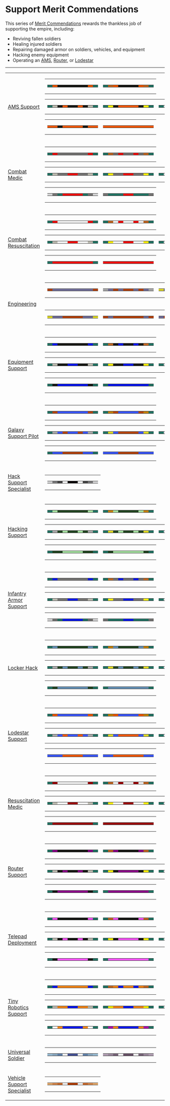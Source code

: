 # Support Merit Commendations

This series of [Merit Commendations](index.md) rewards the
thankless job of supporting the empire, including:

- Reviving fallen soldiers
- Healing injured soldiers
- Repairing damaged armor on soldiers, vehicles, and equipment
- Hacking enemy equipment
- Operating an [AMS](../vehicles/Advanced_Mobile_Station.md),
  [Router](../vehicles/Router.md), or [Lodestar](../vehicles/Lodestar.md)

<hr>
<table class="gc">
<tr>
<td>

[AMS Support](AMS_Support.md)

</td>
<td class="mitd">
<table class="qfive">
<tr>
<td>
<table class="mir">
<tr>
<td bgcolor="#217464">
</td>
<td bgcolor="#F15800">
</td>
<td bgcolor="#171814">
</td>
<td bgcolor="#171814">
</td>
<td bgcolor="#171814">
</td>
<td bgcolor="#171814">
</td>
<td bgcolor="#171814">
</td>
<td bgcolor="#171814">
</td>
<td bgcolor="#F15800">
</td>
<td bgcolor="#217464">
</td>
</tr>
</table>
</td>
<td>
<table class="mir">
<tr>
<td bgcolor="#217464">
</td>
<td bgcolor="#C26824">
</td>
<td bgcolor="#F15800">
</td>
<td bgcolor="#171814">
</td>
<td bgcolor="#171814">
</td>
<td bgcolor="#171814">
</td>
<td bgcolor="#171814">
</td>
<td bgcolor="#F15800">
</td>
<td bgcolor="#C26824">
</td>
<td bgcolor="#217464">
</td>
</tr>
</table>
</td>
</tr>
</table>
<table class="gc">
<tr>
<td>
<table class="mir">
<tr>
<td bgcolor="#217464">
</td>
<td bgcolor="#BEBCB1">
</td>
<td bgcolor="#171814">
</td>
<td bgcolor="#F15800">
</td>
<td bgcolor="#171814">
</td>
<td bgcolor="#171814">
</td>
<td bgcolor="#F15800">
</td>
<td bgcolor="#171814">
</td>
<td bgcolor="#BEBCB1">
</td>
<td bgcolor="#217464">
</td>
</tr>
</table>
</td>
<td>
<table class="mir">
<tr>
<td bgcolor="#217464">
</td>
<td bgcolor="#FEEF04">
</td>
<td bgcolor="#171814">
</td>
<td bgcolor="#F15800">
</td>
<td bgcolor="#F15800">
</td>
<td bgcolor="#F15800">
</td>
<td bgcolor="#F15800">
</td>
<td bgcolor="#171814">
</td>
<td bgcolor="#FEEF04">
</td>
<td bgcolor="#217464">
</td>
</tr>
</table>
</td>
<td>
<table class="mir">
<tr>
<td bgcolor="#217464">
</td>
<td bgcolor="#D7D7D8">
</td>
<td bgcolor="#171814">
</td>
<td bgcolor="#F15800">
</td>
<td bgcolor="#F15800">
</td>
<td bgcolor="#F15800">
</td>
<td bgcolor="#F15800">
</td>
<td bgcolor="#171814">
</td>
<td bgcolor="#D7D7D8">
</td>
<td bgcolor="#217464">
</td>
</tr>
</table>
</td>
</tr>
</table>
<table class="qfive">
<tr>
<td>
<table class="mir">
<tr>
<td bgcolor="#F15800">
</td>
<td bgcolor="#F15800">
</td>
<td bgcolor="#171814">
</td>
<td bgcolor="#F15800">
</td>
<td bgcolor="#F15800">
</td>
<td bgcolor="#F15800">
</td>
<td bgcolor="#F15800">
</td>
<td bgcolor="#171814">
</td>
<td bgcolor="#F15800">
</td>
<td bgcolor="#F15800">
</td>
</tr>
</table>
</td>
<td>
<table class="mir">
<tr>
<td bgcolor="#F15800">
</td>
<td bgcolor="#F15800">
</td>
<td bgcolor="#F15800">
</td>
<td bgcolor="#F15800">
</td>
<td bgcolor="#F15800">
</td>
<td bgcolor="#F15800">
</td>
<td bgcolor="#F15800">
</td>
<td bgcolor="#F15800">
</td>
<td bgcolor="#F15800">
</td>
<td bgcolor="#F15800">
</tr>
</table>
</td>
</tr>
</table>
</td>
</tr>
<tr>
<td>

[Combat Medic](Combat_Medic.md)

</td>
<td class="mitd">
<table class="qfive">
<tr>
<td>
<table class="mir">
<tr>
<td bgcolor="#217464">
</td>
<td bgcolor="#F2100F">
</td>
<td bgcolor="#757473">
</td>
<td bgcolor="#757473">
</td>
<td bgcolor="#757473">
</td>
<td bgcolor="#757473">
</td>
<td bgcolor="#757473">
</td>
<td bgcolor="#757473">
</td>
<td bgcolor="#F2100F">
</td>
<td bgcolor="#217464">
</td>
</tr>
</table>
</td>
<td>
<table class="mir">
<tr>
<td bgcolor="#217464">
</td>
<td bgcolor="#C26824">
</td>
<td bgcolor="#757473">
</td>
<td bgcolor="#F2100F">
</td>
<td bgcolor="#757473">
</td>
<td bgcolor="#757473">
</td>
<td bgcolor="#F2100F">
</td>
<td bgcolor="#757473">
</td>
<td bgcolor="#C26824">
</td>
<td bgcolor="#217464">
</td>
</tr>
</table>
</td>
</tr>
</table>
<table class="gc">
<tr>
<td>
<table class="mir">
<tr>
<td bgcolor="#217464">
</td>
<td bgcolor="#BEBCB1">
</td>
<td bgcolor="#757473">
</td>
<td bgcolor="#757473">
</td>
<td bgcolor="#F2100F">
</td>
<td bgcolor="#F2100F">
</td>
<td bgcolor="#757473">
</td>
<td bgcolor="#757473">
</td>
<td bgcolor="#BEBCB1">
</td>
<td bgcolor="#217464">
</td>
</tr>
</table>
</td>
<td>
<table  class="mir">
<tr>
<td bgcolor="#217464">
</td>
<td bgcolor="#FEEF04">
</td>
<td bgcolor="#757473">
</td>
<td bgcolor="#757473">
</td>
<td bgcolor="#F2100F">
</td>
<td bgcolor="#F2100F">
</td>
<td bgcolor="#757473">
</td>
<td bgcolor="#757473">
</td>
<td bgcolor="#FEEF04">
</td>
<td bgcolor="#217464">
</td>
</tr>
</table>
</td>
<td>
<table  class="mir">
<tr>
<td bgcolor="#217464">
</td>
<td bgcolor="#D7D7D8">
</td>
<td bgcolor="#757473">
</td>
<td bgcolor="#F2100F">
</td>
<td bgcolor="#F2100F">
</td>
<td bgcolor="#F2100F">
</td>
<td bgcolor="#F2100F">
</td>
<td bgcolor="#757473">
</td>
<td bgcolor="#D7D7D8">
</td>
<td bgcolor="#217464">
</td>
</tr>
</table>
</td>
</tr>
</table>
<table class="qfive">
<tr>
<td>
<table class="mir">
<tr>
<td bgcolor="#D7D7D8">
</td>
<td bgcolor="#757473">
</td>
<td bgcolor="#217464">
</td>
<td bgcolor="#F2100F">
</td>
<td bgcolor="#F2100F">
</td>
<td bgcolor="#F2100F">
</td>
<td bgcolor="#F2100F">
</td>
<td bgcolor="#217464">
</td>
<td bgcolor="#757473">
</td>
<td bgcolor="#D7D7D8">
</td>
</tr>
</table>
</td>
<td>
<table  class="mir">
<tr>
<td bgcolor="#757473">
</td>
<td bgcolor="#217464">
</td>
<td bgcolor="#217464">
</td>
<td bgcolor="#217464">
</td>
<td bgcolor="#F2100F">
</td>
<td bgcolor="#F2100F">
</td>
<td bgcolor="#217464">
</td>
<td bgcolor="#217464">
</td>
<td bgcolor="#217464">
</td>
<td bgcolor="#757473">
</tr>
</table>
</td>
</tr>
</table>
</td>
</tr>
<tr>
<td>

[Combat Resuscitation](Combat_Resuscitation.md)

</td>
<td class="mitd">
<table class="qfive">
<tr>
<td>
<table class="mir">
<tr>
<td bgcolor="#217464">
</td>
<td bgcolor="#F2100F">
</td>
<td bgcolor="#FEFEFE">
</td>
<td bgcolor="#FEFEFE">
</td>
<td bgcolor="#FEFEFE">
</td>
<td bgcolor="#FEFEFE">
</td>
<td bgcolor="#FEFEFE">
</td>
<td bgcolor="#FEFEFE">
</td>
<td bgcolor="#F2100F">
</td>
<td bgcolor="#217464">
</td>
</tr>
</table>
</td>
<td>
<table  class="mir">
<tr>
<td bgcolor="#217464">
</td>
<td bgcolor="#C26824">
</td>
<td bgcolor="#FEFEFE">
</td>
<td bgcolor="#F2100F">
</td>
<td bgcolor="#FEFEFE">
</td>
<td bgcolor="#FEFEFE">
</td>
<td bgcolor="#F2100F">
</td>
<td bgcolor="#FEFEFE">
</td>
<td bgcolor="#C26824">
</td>
<td bgcolor="#217464">
</td>
</tr>
</table>
</td>
</tr>
</table>
<table class="gc">
<tr>
<td>
<table class="mir">
<tr>
<td bgcolor="#217464">
</td>
<td bgcolor="#BEBCB1">
</td>
<td bgcolor="#FEFEFE">
</td>
<td bgcolor="#FEFEFE">
</td>
<td bgcolor="#F2100F">
</td>
<td bgcolor="#F2100F">
</td>
<td bgcolor="#FEFEFE">
</td>
<td bgcolor="#FEFEFE">
</td>
<td bgcolor="#BEBCB1">
</td>
<td bgcolor="#217464">
</td>
</tr>
</table>
</td>
<td>
<table  class="mir">
<tr>
<td bgcolor="#217464">
</td>
<td bgcolor="#FEEF04">
</td>
<td bgcolor="#FEFEFE">
</td>
<td bgcolor="#FEFEFE">
</td>
<td bgcolor="#F2100F">
</td>
<td bgcolor="#F2100F">
</td>
<td bgcolor="#FEFEFE">
</td>
<td bgcolor="#FEFEFE">
</td>
<td bgcolor="#FEEF04">
</td>
<td bgcolor="#217464">
</td>
</tr>
</table>
</td>
<td>
<table  class="mir">
<tr>
<td bgcolor="#217464">
</td>
<td bgcolor="#D7D7D8">
</td>
<td bgcolor="#F2100F">
</td>
<td bgcolor="#F2100F">
</td>
<td bgcolor="#F2100F">
</td>
<td bgcolor="#F2100F">
</td>
<td bgcolor="#F2100F">
</td>
<td bgcolor="#F2100F">
</td>
<td bgcolor="#D7D7D8">
</td>
<td bgcolor="#217464">
</td>
</tr>
</table>
</td>
</tr>
</table>
<table class="qfive">
<tr>
<td>
<table class="mir">
<tr>
<td bgcolor="#217464">
</td>
<td bgcolor="#F2100F">
</td>
<td bgcolor="#F2100F">
</td>
<td bgcolor="#F2100F">
</td>
<td bgcolor="#F2100F">
</td>
<td bgcolor="#F2100F">
</td>
<td bgcolor="#F2100F">
</td>
<td bgcolor="#F2100F">
</td>
<td bgcolor="#F2100F">
</td>
<td bgcolor="#217464">
</td>
</tr>
</table>
</td>
<td>
<table  class="mir">
<tr>
<td bgcolor="#F2100F">
</td>
<td bgcolor="#F2100F">
</td>
<td bgcolor="#F2100F">
</td>
<td bgcolor="#F2100F">
</td>
<td bgcolor="#F2100F">
</td>
<td bgcolor="#F2100F">
</td>
<td bgcolor="#F2100F">
</td>
<td bgcolor="#F2100F">
</td>
<td bgcolor="#F2100F">
</td>
<td bgcolor="#F2100F">
</tr>
</table>
</td>
</tr>
</table>
</td>
</tr>
<tr>
<td rowspan="2">

[Engineering](<Engineering_(Merit).md>)

</td>
<td class="mit">
<table  class="gc">
<tr>
<td>
<table class="mir">
<tr>
<td bgcolor="#B7440E">
</td>
<td bgcolor="#726F9A">
</td>
<td bgcolor="#726F9A">
</td>
<td bgcolor="#726F9A">
</td>
<td bgcolor="#726F9A">
</td>
<td bgcolor="#726F9A">
</td>
<td bgcolor="#726F9A">
</td>
<td bgcolor="#726F9A">
</td>
<td bgcolor="#726F9A">
</td>
<td bgcolor="#B7440E">
</td>
</tr>
</table>
</td>
<td>
<table class="mir">
<tr>
<td bgcolor="#AAAAAA">
</td>
<td bgcolor="#726F9A">
</td>
<td bgcolor="#B7440E">
</td>
<td bgcolor="#726F9A">
</td>
<td bgcolor="#B7440E">
</td>
<td bgcolor="#B7440E">
</td>
<td bgcolor="#726F9A">
</td>
<td bgcolor="#B7440E">
</td>
<td bgcolor="#726F9A">
</td>
<td bgcolor="#AAAAAA">
</td>
</tr>
</table>
</td>
<td>
<table class="mir">
<tr>
<td bgcolor="#DFD928">
</td>
<td bgcolor="#726F9A">
</td>
<td bgcolor="#726F9A">
</td>
<td bgcolor="#B7440E">
</td>
<td bgcolor="#B7440E">
</td>
<td bgcolor="#B7440E">
</td>
<td bgcolor="#B7440E">
</td>
<td bgcolor="#726F9A">
</td>
<td bgcolor="#726F9A">
</td>
<td bgcolor="#DFD928">
</td>
</tr>
</table>
</td>
</tr>
</table>
</td>
</tr>
<td class="mib">
<table  class="gc">
<tr>
<td>
<table class="mir">
<tr>
<td bgcolor="#DFD928">
</td>
<td bgcolor="#726F9A">
</td>
<td bgcolor="#726F9A">
</td>
<td bgcolor="#B7440E">
</td>
<td bgcolor="#B7440E">
</td>
<td bgcolor="#B7440E">
</td>
<td bgcolor="#B7440E">
</td>
<td bgcolor="#726F9A">
</td>
<td bgcolor="#726F9A">
</td>
<td bgcolor="#DFD928">
</td>
</tr>
</table>
</td>
<td>
<table class="mir">
<tr>
<td bgcolor="#B7440E">
</td>
<td bgcolor="#726F9A">
</td>
<td bgcolor="#B7440E">
</td>
<td bgcolor="#B7440E">
</td>
<td bgcolor="#B7440E">
</td>
<td bgcolor="#B7440E">
</td>
<td bgcolor="#B7440E">
</td>
<td bgcolor="#B7440E">
</td>
<td bgcolor="#726F9A">
</td>
<td bgcolor="#B7440E">
</td>
</tr>
</table>
</td>
<td>
<table class="mir">
<tr>
<td bgcolor="#726F9A">
</td>
<td bgcolor="#B7440E">
</td>
<td bgcolor="#B7440E">
</td>
<td bgcolor="#B7440E">
</td>
<td bgcolor="#B7440E">
</td>
<td bgcolor="#B7440E">
</td>
<td bgcolor="#B7440E">
</td>
<td bgcolor="#B7440E">
</td>
<td bgcolor="#B7440E">
</td>
<td bgcolor="#726F9A">
</td>
</tr>
</table>
</td>
</tr>
</table>
</td>
<tr>
<td>

[Equipment Support](Equipment_Support.md)

</td>
<td class="mitd">
<table class="qfive">
<tr>
<td>
<table class="mir">
<tr>
<td bgcolor="#217464">
</td>
<td bgcolor="#0918F0">
</td>
<td bgcolor="#171814">
</td>
<td bgcolor="#171814">
</td>
<td bgcolor="#171814">
</td>
<td bgcolor="#171814">
</td>
<td bgcolor="#171814">
</td>
<td bgcolor="#171814">
</td>
<td bgcolor="#0918F0">
</td>
<td bgcolor="#217464">
</td>
</tr>
</table>
</td>
<td>
<table  class="mir">
<tr>
<td bgcolor="#217464">
</td>
<td bgcolor="#C26824">
</td>
<td bgcolor="#171814">
</td>
<td bgcolor="#0918F0">
</td>
<td bgcolor="#171814">
</td>
<td bgcolor="#171814">
</td>
<td bgcolor="#0918F0">
</td>
<td bgcolor="#171814">
</td>
<td bgcolor="#C26824">
</td>
<td bgcolor="#217464">
</td>
</tr>
</table>
</td>
</tr>
</table>
<table class="gc">
<tr>
<td>
<table class="mir">
<tr>
<td bgcolor="#217464">
</td>
<td bgcolor="#BEBCB1">
</td>
<td bgcolor="#171814">
</td>
<td bgcolor="#171814">
</td>
<td bgcolor="#0918F0">
</td>
<td bgcolor="#0918F0">
</td>
<td bgcolor="#171814">
</td>
<td bgcolor="#171814">
</td>
<td bgcolor="#BEBCB1">
</td>
<td bgcolor="#217464">
</td>
</tr>
</table>
</td>
<td>
<table  class="mir">
<tr>
<td bgcolor="#217464">
</td>
<td bgcolor="#FEEF04">
</td>
<td bgcolor="#171814">
</td>
<td bgcolor="#171814">
</td>
<td bgcolor="#0918F0">
</td>
<td bgcolor="#0918F0">
</td>
<td bgcolor="#171814">
</td>
<td bgcolor="#171814">
</td>
<td bgcolor="#FEEF04">
</td>
<td bgcolor="#217464">
</td>
</tr>
</table>
</td>
<td>
<table  class="mir">
<tr>
<td bgcolor="#217464">
</td>
<td bgcolor="#D7D7D8">
</td>
<td bgcolor="#171814">
</td>
<td bgcolor="#0918F0">
</td>
<td bgcolor="#0918F0">
</td>
<td bgcolor="#0918F0">
</td>
<td bgcolor="#0918F0">
</td>
<td bgcolor="#171814">
</td>
<td bgcolor="#D7D7D8">
</td>
<td bgcolor="#217464">
</td>
</tr>
</table>
</td>
</tr>
</table>
<table class="qfive">
<tr>
<td>
<table class="mir">
<tr>
<td bgcolor="#217464">
</td>
<td bgcolor="#171814">
</td>
<td bgcolor="#0918F0">
</td>
<td bgcolor="#0918F0">
</td>
<td bgcolor="#0918F0">
</td>
<td bgcolor="#0918F0">
</td>
<td bgcolor="#0918F0">
</td>
<td bgcolor="#0918F0">
</td>
<td bgcolor="#171814">
</td>
<td bgcolor="#217464">
</td>
</tr>
</table>
</td>
<td>
<table  class="mir">
<tr>
<td bgcolor="#217464">
</td>
<td bgcolor="#0918F0">
</td>
<td bgcolor="#0918F0">
</td>
<td bgcolor="#0918F0">
</td>
<td bgcolor="#0918F0">
</td>
<td bgcolor="#0918F0">
</td>
<td bgcolor="#0918F0">
</td>
<td bgcolor="#0918F0">
</td>
<td bgcolor="#0918F0">
</td>
<td bgcolor="#217464">
</tr>
</table>
</td>
</tr>
</table>
</td>
</tr>
<tr>
<td>

[Galaxy Support Pilot](Galaxy_Support_Pilot.md)

</td>
<td class="mitd">
<table class="qfive">
<tr>
<td>
<table class="mir">
<tr>
<td bgcolor="#217464">
</td>
<td bgcolor="#B6450E">
</td>
<td bgcolor="#3B57FE">
</td>
<td bgcolor="#3B57FE">
</td>
<td bgcolor="#3B57FE">
</td>
<td bgcolor="#3B57FE">
</td>
<td bgcolor="#3B57FE">
</td>
<td bgcolor="#3B57FE">
</td>
<td bgcolor="#B6450E">
</td>
<td bgcolor="#217464">
</td>
</tr>
</table>
</td>
<td>
<table  class="mir">
<tr>
<td bgcolor="#217464">
</td>
<td bgcolor="#C58200">
</td>
<td bgcolor="#B6450E">
</td>
<td bgcolor="#3B57FE">
</td>
<td bgcolor="#3B57FE">
</td>
<td bgcolor="#3B57FE">
</td>
<td bgcolor="#3B57FE">
</td>
<td bgcolor="#B6450E">
</td>
<td bgcolor="#C58200">
</td>
<td bgcolor="#217464">
</td>
</tr>
</table>
</td>
</tr>
</table>
<table class="gc">
<tr>
<td>
<table class="mir">
<tr>
<td bgcolor="#217464">
</td>
<td bgcolor="#AAAAAA">
</td>
<td bgcolor="#3B57FE">
</td>
<td bgcolor="#B6450E">
</td>
<td bgcolor="#3B57FE">
</td>
<td bgcolor="#3B57FE">
</td>
<td bgcolor="#B6450E">
</td>
<td bgcolor="#3B57FE">
</td>
<td bgcolor="#AAAAAA">
</td>
<td bgcolor="#217464">
</td>
</tr>
</table>
</td>
<td>
<table  class="mir">
<tr>
<td bgcolor="#217464">
</td>
<td bgcolor="#DFD928">
</td>
<td bgcolor="#3B57FE">
</td>
<td bgcolor="#B6450E">
</td>
<td bgcolor="#B6450E">
</td>
<td bgcolor="#B6450E">
</td>
<td bgcolor="#B6450E">
</td>
<td bgcolor="#3B57FE">
</td>
<td bgcolor="#DFD928">
</td>
<td bgcolor="#217464">
</td>
</tr>
</table>
</td>
<td>
<table  class="mir">
<tr>
<td bgcolor="#217464">
</td>
<td bgcolor="#D8D5DC">
</td>
<td bgcolor="#3B57FE">
</td>
<td bgcolor="#B6450E">
</td>
<td bgcolor="#B6450E">
</td>
<td bgcolor="#B6450E">
</td>
<td bgcolor="#B6450E">
</td>
<td bgcolor="#3B57FE">
</td>
<td bgcolor="#D8D5DC">
</td>
<td bgcolor="#217464">
</td>
</tr>
</table>
</td>
</tr>
</table>
<table class="qfive">
<tr>
<td>
<table class="mir">
<tr>
<td bgcolor="#217464">
</td>
<td bgcolor="#3B57FE">
</td>
<td bgcolor="#3B57FE">
</td>
<td bgcolor="#B6450E">
</td>
<td bgcolor="#B6450E">
</td>
<td bgcolor="#B6450E">
</td>
<td bgcolor="#B6450E">
</td>
<td bgcolor="#3B57FE">
</td>
<td bgcolor="#3B57FE">
</td>
<td bgcolor="#217464">
</td>
</tr>
</table>
</td>
<td>
<table  class="mir">
<tr>
<td bgcolor="#3B57FE">
</td>
<td bgcolor="#3B57FE">
</td>
<td bgcolor="#3B57FE">
</td>
<td bgcolor="#B6450E">
</td>
<td bgcolor="#B6450E">
</td>
<td bgcolor="#B6450E">
</td>
<td bgcolor="#B6450E">
</td>
<td bgcolor="#3B57FE">
</td>
<td bgcolor="#3B57FE">
</td>
<td bgcolor="#3B57FE">
</tr>
</table>
</td>
</tr>
</table>
</td>
</tr>
<tr>
<td>

[Hack Support Specialist](Hack_Support_Specialist.md)

</td>
<td class="mitd">
<table  class="gc">
<tr>
<td>
<table class="qone">
<tr>
<td bgcolor="#d7d7d8">
</td>
<td bgcolor="#7d7d7e">
</td>
<td bgcolor="#474747">
</td>
<td bgcolor="#fefefe">
</td>
<td bgcolor="#0d090a">
</td>
<td bgcolor="#0d090a">
</td>
<td bgcolor="#fefefe">
</td>
<td bgcolor="#474747">
</td>
<td bgcolor="#7d7d7e">
</td>
<td bgcolor="#d7d7d8">
</td>
</tr>
</table>
</td>
</tr>
</table>
</tr>
<tr>
<td>

[Hacking Support](Hacking_Support.md)

</td>
<td class="mitd">
<table class="qfive">
<tr>
<td>
<table class="mir">
<tr>
<td bgcolor="#217464">
</td>
<td bgcolor="#A7E1A2">
</td>
<td bgcolor="#224521">
</td>
<td bgcolor="#224521">
</td>
<td bgcolor="#224521">
</td>
<td bgcolor="#224521">
</td>
<td bgcolor="#224521">
</td>
<td bgcolor="#224521">
</td>
<td bgcolor="#A7E1A2">
</td>
<td bgcolor="#217464">
</td>
</tr>
</table>
</td>
<td>
<table  class="mir">
<tr>
<td bgcolor="#217464">
</td>
<td bgcolor="#C58200">
</td>
<td bgcolor="#A7E1A2">
</td>
<td bgcolor="#224521">
</td>
<td bgcolor="#224521">
</td>
<td bgcolor="#224521">
</td>
<td bgcolor="#224521">
</td>
<td bgcolor="#A7E1A2">
</td>
<td bgcolor="#C58200">
</td>
<td bgcolor="#217464">
</td>
</tr>
</table>
</td>
</tr>
</table>
<table class="gc">
<tr>
<td>
<table class="mir">
<tr>
<td bgcolor="#217464">
</td>
<td bgcolor="#AAAAAA">
</td>
<td bgcolor="#224521">
</td>
<td bgcolor="#A7E1A2">
</td>
<td bgcolor="#224521">
</td>
<td bgcolor="#224521">
</td>
<td bgcolor="#A7E1A2">
</td>
<td bgcolor="#224521">
</td>
<td bgcolor="#AAAAAA">
</td>
<td bgcolor="#217464">
</td>
</tr>
</table>
</td>
<td>
<table  class="mir">
<tr>
<td bgcolor="#217464">
</td>
<td bgcolor="#DFD928">
</td>
<td bgcolor="#224521">
</td>
<td bgcolor="#A7E1A2">
</td>
<td bgcolor="#224521">
</td>
<td bgcolor="#224521">
</td>
<td bgcolor="#A7E1A2">
</td>
<td bgcolor="#224521">
</td>
<td bgcolor="#DFD928">
</td>
<td bgcolor="#217464">
</td>
</tr>
</table>
</td>
<td>
<table  class="mir">
<tr>
<td bgcolor="#217464">
</td>
<td bgcolor="#D8D5DC">
</td>
<td bgcolor="#224521">
</td>
<td bgcolor="#A7E1A2">
</td>
<td bgcolor="#A7E1A2">
</td>
<td bgcolor="#A7E1A2">
</td>
<td bgcolor="#A7E1A2">
</td>
<td bgcolor="#224521">
</td>
<td bgcolor="#D8D5DC">
</td>
<td bgcolor="#217464">
</td>
</tr>
</table>
</td>
</tr>
</table>
<table class="qfive">
<tr>
<td>
<table class="mir">
<tr>
<td bgcolor="#217464">
</td>
<td bgcolor="#224521">
</td>
<td bgcolor="#224521">
</td>
<td bgcolor="#A7E1A2">
</td>
<td bgcolor="#A7E1A2">
</td>
<td bgcolor="#A7E1A2">
</td>
<td bgcolor="#A7E1A2">
</td>
<td bgcolor="#224521">
</td>
<td bgcolor="#224521">
</td>
<td bgcolor="#217464">
</td>
</tr>
</table>
</td>
<td>
<table  class="mir">
<tr>
<td bgcolor="#217464">
</td>
<td bgcolor="#224521">
</td>
<td bgcolor="#A7E1A2">
</td>
<td bgcolor="#A7E1A2">
</td>
<td bgcolor="#A7E1A2">
</td>
<td bgcolor="#A7E1A2">
</td>
<td bgcolor="#A7E1A2">
</td>
<td bgcolor="#A7E1A2">
</td>
<td bgcolor="#224521">
</td>
<td bgcolor="#217464">
</tr>
</table>
</td>
</tr>
</table>
</td>
</tr>
<tr>
<td>

[Infantry Armor Support](Infantry_Armor_Support.md)

</td>
<td class="mitd">
<table class="qfive">
<tr>
<td>
<table class="mir">
<tr>
<td bgcolor="#217464">
</td>
<td bgcolor="#0918F0">
</td>
<td bgcolor="#757473">
</td>
<td bgcolor="#757473">
</td>
<td bgcolor="#757473">
</td>
<td bgcolor="#757473">
</td>
<td bgcolor="#757473">
</td>
<td bgcolor="#757473">
</td>
<td bgcolor="#0918F0">
</td>
<td bgcolor="#217464">
</td>
</tr>
</table>
</td>
<td>
<table  class="mir">
<tr>
<td bgcolor="#217464">
</td>
<td bgcolor="#C26824">
</td>
<td bgcolor="#757473">
</td>
<td bgcolor="#0918F0">
</td>
<td bgcolor="#757473">
</td>
<td bgcolor="#757473">
</td>
<td bgcolor="#0918F0">
</td>
<td bgcolor="#757473">
</td>
<td bgcolor="#C26824">
</td>
<td bgcolor="#217464">
</td>
</tr>
</table>
</td>
</tr>
</table>
<table class="gc">
<tr>
<td>
<table class="mir">
<tr>
<td bgcolor="#217464">
</td>
<td bgcolor="#BEBCB1">
</td>
<td bgcolor="#757473">
</td>
<td bgcolor="#757473">
</td>
<td bgcolor="#0918F0">
</td>
<td bgcolor="#0918F0">
</td>
<td bgcolor="#757473">
</td>
<td bgcolor="#757473">
</td>
<td bgcolor="#BEBCB1">
</td>
<td bgcolor="#217464">
</td>
</tr>
</table>
</td>
<td>
<table  class="mir">
<tr>
<td bgcolor="#217464">
</td>
<td bgcolor="#FEEF04">
</td>
<td bgcolor="#757473">
</td>
<td bgcolor="#757473">
</td>
<td bgcolor="#0918F0">
</td>
<td bgcolor="#0918F0">
</td>
<td bgcolor="#757473">
</td>
<td bgcolor="#757473">
</td>
<td bgcolor="#FEEF04">
</td>
<td bgcolor="#217464">
</td>
</tr>
</table>
</td>
<td>
<table  class="mir">
<tr>
<td bgcolor="#217464">
</td>
<td bgcolor="#D7D7D8">
</td>
<td bgcolor="#757473">
</td>
<td bgcolor="#0918F0">
</td>
<td bgcolor="#0918F0">
</td>
<td bgcolor="#0918F0">
</td>
<td bgcolor="#0918F0">
</td>
<td bgcolor="#757473">
</td>
<td bgcolor="#D7D7D8">
</td>
<td bgcolor="#217464">
</td>
</tr>
</table>
</td>
</tr>
</table>
<table class="qfive">
<tr>
<td>
<table class="mir">
<tr>
<td bgcolor="#D7D7D8">
</td>
<td bgcolor="#757473">
</td>
<td bgcolor="#217464">
</td>
<td bgcolor="#0918F0">
</td>
<td bgcolor="#0918F0">
</td>
<td bgcolor="#0918F0">
</td>
<td bgcolor="#0918F0">
</td>
<td bgcolor="#217464">
</td>
<td bgcolor="#757473">
</td>
<td bgcolor="#D7D7D8">
</td>
</tr>
</table>
</td>
<td>
<table  class="mir">
<tr>
<td bgcolor="#757473">
</td>
<td bgcolor="#217464">
</td>
<td bgcolor="#217464">
</td>
<td bgcolor="#217464">
</td>
<td bgcolor="#0918F0">
</td>
<td bgcolor="#0918F0">
</td>
<td bgcolor="#217464">
</td>
<td bgcolor="#217464">
</td>
<td bgcolor="#217464">
</td>
<td bgcolor="#757473">
</tr>
</table>
</td>
</tr>
</table>
</td>
</tr>
<tr>
<td>

[Locker Hack](Locker_Hack.md)

</td>
<td class="mitd">
<table class="qfive">
<tr>
<td>
<table class="mir">
<tr>
<td bgcolor="#217464">
</td>
<td bgcolor="#6691B6">
</td>
<td bgcolor="#224521">
</td>
<td bgcolor="#224521">
</td>
<td bgcolor="#224521">
</td>
<td bgcolor="#224521">
</td>
<td bgcolor="#224521">
</td>
<td bgcolor="#224521">
</td>
<td bgcolor="#6691B6">
</td>
<td bgcolor="#217464">
</td>
</tr>
</table>
</td>
<td>
<table  class="mir">
<tr>
<td bgcolor="#217464">
</td>
<td bgcolor="#C58200">
</td>
<td bgcolor="#6691B6">
</td>
<td bgcolor="#224521">
</td>
<td bgcolor="#224521">
</td>
<td bgcolor="#224521">
</td>
<td bgcolor="#224521">
</td>
<td bgcolor="#6691B6">
</td>
<td bgcolor="#C58200">
</td>
<td bgcolor="#217464">
</td>
</tr>
</table>
</td>
</tr>
</table>
<table class="gc">
<tr>
<td>
<table class="mir">
<tr>
<td bgcolor="#217464">
</td>
<td bgcolor="#AAAAAA">
</td>
<td bgcolor="#224521">
</td>
<td bgcolor="#6691B6">
</td>
<td bgcolor="#224521">
</td>
<td bgcolor="#224521">
</td>
<td bgcolor="#6691B6">
</td>
<td bgcolor="#224521">
</td>
<td bgcolor="#AAAAAA">
</td>
<td bgcolor="#217464">
</td>
</tr>
</table>
</td>
<td>
<table  class="mir">
<tr>
<td bgcolor="#217464">
</td>
<td bgcolor="#DFD928">
</td>
<td bgcolor="#224521">
</td>
<td bgcolor="#6691B6">
</td>
<td bgcolor="#224521">
</td>
<td bgcolor="#224521">
</td>
<td bgcolor="#6691B6">
</td>
<td bgcolor="#224521">
</td>
<td bgcolor="#DFD928">
</td>
<td bgcolor="#217464">
</td>
</tr>
</table>
</td>
<td>
<table  class="mir">
<tr>
<td bgcolor="#217464">
</td>
<td bgcolor="#D8D5DC">
</td>
<td bgcolor="#224521">
</td>
<td bgcolor="#6691B6">
</td>
<td bgcolor="#6691B6">
</td>
<td bgcolor="#6691B6">
</td>
<td bgcolor="#6691B6">
</td>
<td bgcolor="#224521">
</td>
<td bgcolor="#D8D5DC">
</td>
<td bgcolor="#217464">
</td>
</tr>
</table>
</td>
</tr>
</table>
<table class="qfive">
<tr>
<td>
<table class="mir">
<tr>
<td bgcolor="#217464">
</td>
<td bgcolor="#224521">
</td>
<td bgcolor="#6691B6">
</td>
<td bgcolor="#6691B6">
</td>
<td bgcolor="#6691B6">
</td>
<td bgcolor="#6691B6">
</td>
<td bgcolor="#6691B6">
</td>
<td bgcolor="#6691B6">
</td>
<td bgcolor="#224521">
</td>
<td bgcolor="#217464">
</td>
</tr>
</table>
</td>
<td>
<table  class="mir">
<tr>
<td bgcolor="#217464">
</td>
<td bgcolor="#6691B6">
</td>
<td bgcolor="#6691B6">
</td>
<td bgcolor="#6691B6">
</td>
<td bgcolor="#6691B6">
</td>
<td bgcolor="#6691B6">
</td>
<td bgcolor="#6691B6">
</td>
<td bgcolor="#6691B6">
</td>
<td bgcolor="#6691B6">
</td>
<td bgcolor="#217464">
</tr>
</table>
</td>
</tr>
</table>
</td>
</tr>
<tr>
<td>

[Lodestar Support](Lodestar_Support.md)

</td>
<td class="mitd">
<table class="qfive">
<tr>
<td>
<table class="mir">
<tr>
<td bgcolor="#217464">
</td>
<td bgcolor="#F15800">
</td>
<td bgcolor="#3B57FE">
</td>
<td bgcolor="#3B57FE">
</td>
<td bgcolor="#3B57FE">
</td>
<td bgcolor="#3B57FE">
</td>
<td bgcolor="#3B57FE">
</td>
<td bgcolor="#3B57FE">
</td>
<td bgcolor="#F15800">
</td>
<td bgcolor="#217464">
</td>
</tr>
</table>
</td>
<td>
<table  class="mir">
<tr>
<td bgcolor="#217464">
</td>
<td bgcolor="#C58200">
</td>
<td bgcolor="#F15800">
</td>
<td bgcolor="#3B57FE">
</td>
<td bgcolor="#3B57FE">
</td>
<td bgcolor="#3B57FE">
</td>
<td bgcolor="#3B57FE">
</td>
<td bgcolor="#F15800">
</td>
<td bgcolor="#C58200">
</td>
<td bgcolor="#217464">
</td>
</tr>
</table>
</td>
</tr>
</table>
<table class="gc">
<tr>
<td>
<table class="mir">
<tr>
<td bgcolor="#217464">
</td>
<td bgcolor="#AAAAAA">
</td>
<td bgcolor="#3B57FE">
</td>
<td bgcolor="#F15800">
</td>
<td bgcolor="#3B57FE">
</td>
<td bgcolor="#3B57FE">
</td>
<td bgcolor="#F15800">
</td>
<td bgcolor="#3B57FE">
</td>
<td bgcolor="#AAAAAA">
</td>
<td bgcolor="#217464">
</td>
</tr>
</table>
</td>
<td>
<table  class="mir">
<tr>
<td bgcolor="#217464">
</td>
<td bgcolor="#DFD928">
</td>
<td bgcolor="#3B57FE">
</td>
<td bgcolor="#F15800">
</td>
<td bgcolor="#F15800">
</td>
<td bgcolor="#F15800">
</td>
<td bgcolor="#F15800">
</td>
<td bgcolor="#3B57FE">
</td>
<td bgcolor="#DFD928">
</td>
<td bgcolor="#217464">
</td>
</tr>
</table>
</td>
<td>
<table  class="mir">
<tr>
<td bgcolor="#217464">
</td>
<td bgcolor="#D8D5DC">
</td>
<td bgcolor="#3B57FE">
</td>
<td bgcolor="#F15800">
</td>
<td bgcolor="#F15800">
</td>
<td bgcolor="#F15800">
</td>
<td bgcolor="#F15800">
</td>
<td bgcolor="#3B57FE">
</td>
<td bgcolor="#D8D5DC">
</td>
<td bgcolor="#217464">
</td>
</tr>
</table>
</td>
</tr>
</table>
<table class="qfive">
<tr>
<td>
<table class="mir">
<tr>
<td bgcolor="#3B57FE">
</td>
<td bgcolor="#3B57FE">
</td>
<td bgcolor="#3B57FE">
</td>
<td bgcolor="#F15800">
</td>
<td bgcolor="#F15800">
</td>
<td bgcolor="#F15800">
</td>
<td bgcolor="#F15800">
</td>
<td bgcolor="#3B57FE">
</td>
<td bgcolor="#3B57FE">
</td>
<td bgcolor="#3B57FE">
</td>
</tr>
</table>
</td>
<td>
<table  class="mir">
<tr>
<td bgcolor="#3B57FE">
</td>
<td bgcolor="#3B57FE">
</td>
<td bgcolor="#F15800">
</td>
<td bgcolor="#F15800">
</td>
<td bgcolor="#F15800">
</td>
<td bgcolor="#F15800">
</td>
<td bgcolor="#F15800">
</td>
<td bgcolor="#F15800">
</td>
<td bgcolor="#3B57FE">
</td>
<td bgcolor="#3B57FE">
</tr>
</table>
</td>
</tr>
</table>
</td>
</tr>
<tr>
<td>

[Resuscitation Medic](../locations/Resuscitation_Medic.md)

</td>
<td class="mitd">
<table class="qfive">
<tr>
<td>
<table class="mir">
<tr>
<td bgcolor="#217464">
</td>
<td bgcolor="#9C0003">
</td>
<td bgcolor="#FEFEFE">
</td>
<td bgcolor="#FEFEFE">
</td>
<td bgcolor="#FEFEFE">
</td>
<td bgcolor="#FEFEFE">
</td>
<td bgcolor="#FEFEFE">
</td>
<td bgcolor="#FEFEFE">
</td>
<td bgcolor="#9C0003">
</td>
<td bgcolor="#217464">
</td>
</tr>
</table>
</td>
<td>
<table class="mir">
<tr>
<td bgcolor="#217464">
</td>
<td bgcolor="#C26824">
</td>
<td bgcolor="#FEFEFE">
</td>
<td bgcolor="#9C0003">
</td>
<td bgcolor="#FEFEFE">
</td>
<td bgcolor="#FEFEFE">
</td>
<td bgcolor="#9C0003">
</td>
<td bgcolor="#FEFEFE">
</td>
<td bgcolor="#C26824">
</td>
<td bgcolor="#217464">
</td>
</tr>
</table>
</td>
</tr>
</table>
<table class="gc">
<tr>
<td>
<table class="mir">
<tr>
<td bgcolor="#217464">
</td>
<td bgcolor="#BEBCB1">
</td>
<td bgcolor="#FEFEFE">
</td>
<td bgcolor="#FEFEFE">
</td>
<td bgcolor="#9C0003">
</td>
<td bgcolor="#9C0003">
</td>
<td bgcolor="#FEFEFE">
</td>
<td bgcolor="#FEFEFE">
</td>
<td bgcolor="#BEBCB1">
</td>
<td bgcolor="#217464">
</td>
</tr>
</table>
</td>
<td>
<table  class="mir">
<tr>
<td bgcolor="#217464">
</td>
<td bgcolor="#FEEF04">
</td>
<td bgcolor="#FEFEFE">
</td>
<td bgcolor="#FEFEFE">
</td>
<td bgcolor="#9C0003">
</td>
<td bgcolor="#9C0003">
</td>
<td bgcolor="#FEFEFE">
</td>
<td bgcolor="#FEFEFE">
</td>
<td bgcolor="#FEEF04">
</td>
<td bgcolor="#217464">
</td>
</tr>
</table>
</td>
<td>
<table  class="mir">
<tr>
<td bgcolor="#217464">
</td>
<td bgcolor="#D7D7D8">
</td>
<td bgcolor="#9C0003">
</td>
<td bgcolor="#9C0003">
</td>
<td bgcolor="#9C0003">
</td>
<td bgcolor="#9C0003">
</td>
<td bgcolor="#9C0003">
</td>
<td bgcolor="#9C0003">
</td>
<td bgcolor="#D7D7D8">
</td>
<td bgcolor="#217464">
</td>
</tr>
</table>
</td>
</tr>
</table>
<table class="qfive">
<tr>
<td>
<table class="mir">
<tr>
<td bgcolor="#217464">
</td>
<td bgcolor="#9C0003">
</td>
<td bgcolor="#9C0003">
</td>
<td bgcolor="#9C0003">
</td>
<td bgcolor="#9C0003">
</td>
<td bgcolor="#9C0003">
</td>
<td bgcolor="#9C0003">
</td>
<td bgcolor="#9C0003">
</td>
<td bgcolor="#9C0003">
</td>
<td bgcolor="#217464">
</td>
</tr>
</table>
</td>
<td>
<table class="mir">
<tr>
<td bgcolor="#9C0003">
</td>
<td bgcolor="#9C0003">
</td>
<td bgcolor="#9C0003">
</td>
<td bgcolor="#9C0003">
</td>
<td bgcolor="#9C0003">
</td>
<td bgcolor="#9C0003">
</td>
<td bgcolor="#9C0003">
</td>
<td bgcolor="#9C0003">
</td>
<td bgcolor="#9C0003">
</td>
<td bgcolor="#9C0003">
</tr>
</table>
</td>
</tr>
</table>
</td>
</tr>
<tr>
<td>

[Router Support](Router_Support.md)

</td>
<td class="mitd">
<table class="qfive">
<tr>
<td>
<table class="mir">
<tr>
<td bgcolor="#217464">
</td>
<td bgcolor="#8C058A">
</td>
<td bgcolor="#171814">
</td>
<td bgcolor="#171814">
</td>
<td bgcolor="#171814">
</td>
<td bgcolor="#171814">
</td>
<td bgcolor="#171814">
</td>
<td bgcolor="#171814">
</td>
<td bgcolor="#8C058A">
</td>
<td bgcolor="#217464">
</td>
</tr>
</table>
</td>
<td>
<table  class="mir">
<tr>
<td bgcolor="#217464">
</td>
<td bgcolor="#C26824">
</td>
<td bgcolor="#8C058A">
</td>
<td bgcolor="#171814">
</td>
<td bgcolor="#171814">
</td>
<td bgcolor="#171814">
</td>
<td bgcolor="#171814">
</td>
<td bgcolor="#8C058A">
</td>
<td bgcolor="#C26824">
</td>
<td bgcolor="#217464">
</td>
</tr>
</table>
</td>
</tr>
</table>
<table class="gc">
<tr>
<td>
<table class="mir">
<tr>
<td bgcolor="#217464">
</td>
<td bgcolor="#BEBCB1">
</td>
<td bgcolor="#171814">
</td>
<td bgcolor="#8C058A">
</td>
<td bgcolor="#171814">
</td>
<td bgcolor="#171814">
</td>
<td bgcolor="#8C058A">
</td>
<td bgcolor="#171814">
</td>
<td bgcolor="#BEBCB1">
</td>
<td bgcolor="#217464">
</td>
</tr>
</table>
</td>
<td>
<table  class="mir">
<tr>
<td bgcolor="#217464">
</td>
<td bgcolor="#FEEF04">
</td>
<td bgcolor="#171814">
</td>
<td bgcolor="#8C058A">
</td>
<td bgcolor="#8C058A">
</td>
<td bgcolor="#8C058A">
</td>
<td bgcolor="#8C058A">
</td>
<td bgcolor="#171814">
</td>
<td bgcolor="#FEEF04">
</td>
<td bgcolor="#217464">
</td>
</tr>
</table>
</td>
<td>
<table  class="mir">
<tr>
<td bgcolor="#217464">
</td>
<td bgcolor="#D7D7D8">
</td>
<td bgcolor="#171814">
</td>
<td bgcolor="#8C058A">
</td>
<td bgcolor="#8C058A">
</td>
<td bgcolor="#8C058A">
</td>
<td bgcolor="#8C058A">
</td>
<td bgcolor="#171814">
</td>
<td bgcolor="#D7D7D8">
</td>
<td bgcolor="#217464">
</td>
</tr>
</table>
</td>
</tr>
</table>
<table class="qfive">
<tr>
<td>
<table class="mir">
<tr>
<td bgcolor="#217464">
</td>
<td bgcolor="#171814">
</td>
<td bgcolor="#8C058A">
</td>
<td bgcolor="#8C058A">
</td>
<td bgcolor="#8C058A">
</td>
<td bgcolor="#8C058A">
</td>
<td bgcolor="#8C058A">
</td>
<td bgcolor="#8C058A">
</td>
<td bgcolor="#171814">
</td>
<td bgcolor="#217464">
</td>
</tr>
</table>
</td>
<td>
<table  class="mir">
<tr>
<td bgcolor="#217464">
</td>
<td bgcolor="#8C058A">
</td>
<td bgcolor="#8C058A">
</td>
<td bgcolor="#8C058A">
</td>
<td bgcolor="#8C058A">
</td>
<td bgcolor="#8C058A">
</td>
<td bgcolor="#8C058A">
</td>
<td bgcolor="#8C058A">
</td>
<td bgcolor="#8C058A">
</td>
<td bgcolor="#217464">
</tr>
</table>
</td>
</tr>
</table>
</td>
</tr>
<tr>
<td>

[Telepad Deployment](Telepad_Deployment.md)

</td>
<td class="mitd">
<table class="qfive">
<tr>
<td>
<table class="mir">
<tr>
<td bgcolor="#217464">
</td>
<td bgcolor="#FB56FB">
</td>
<td bgcolor="#171814">
</td>
<td bgcolor="#171814">
</td>
<td bgcolor="#171814">
</td>
<td bgcolor="#171814">
</td>
<td bgcolor="#171814">
</td>
<td bgcolor="#171814">
</td>
<td bgcolor="#FB56FB">
</td>
<td bgcolor="#217464">
</td>
</tr>
</table>
</td>
<td>
<table  class="mir">
<tr>
<td bgcolor="#217464">
</td>
<td bgcolor="#C26824">
</td>
<td bgcolor="#FB56FB">
</td>
<td bgcolor="#171814">
</td>
<td bgcolor="#171814">
</td>
<td bgcolor="#171814">
</td>
<td bgcolor="#171814">
</td>
<td bgcolor="#FB56FB">
</td>
<td bgcolor="#C26824">
</td>
<td bgcolor="#217464">
</td>
</tr>
</table>
</td>
</tr>
</table>
<table class="gc">
<tr>
<td>
<table class="mir">
<tr>
<td bgcolor="#217464">
</td>
<td bgcolor="#BEBCB1">
</td>
<td bgcolor="#171814">
</td>
<td bgcolor="#FB56FB">
</td>
<td bgcolor="#171814">
</td>
<td bgcolor="#171814">
</td>
<td bgcolor="#FB56FB">
</td>
<td bgcolor="#171814">
</td>
<td bgcolor="#BEBCB1">
</td>
<td bgcolor="#217464">
</td>
</tr>
</table>
</td>
<td>
<table  class="mir">
<tr>
<td bgcolor="#217464">
</td>
<td bgcolor="#FEEF04">
</td>
<td bgcolor="#171814">
</td>
<td bgcolor="#FB56FB">
</td>
<td bgcolor="#FB56FB">
</td>
<td bgcolor="#FB56FB">
</td>
<td bgcolor="#FB56FB">
</td>
<td bgcolor="#171814">
</td>
<td bgcolor="#FEEF04">
</td>
<td bgcolor="#217464">
</td>
</tr>
</table>
</td>
<td>
<table  class="mir">
<tr>
<td bgcolor="#217464">
</td>
<td bgcolor="#D7D7D8">
</td>
<td bgcolor="#171814">
</td>
<td bgcolor="#FB56FB">
</td>
<td bgcolor="#FB56FB">
</td>
<td bgcolor="#FB56FB">
</td>
<td bgcolor="#FB56FB">
</td>
<td bgcolor="#171814">
</td>
<td bgcolor="#D7D7D8">
</td>
<td bgcolor="#217464">
</td>
</tr>
</table>
</td>
</tr>
</table>
<table class="qfive">
<tr>
<td>
<table class="mir">
<tr>
<td bgcolor="#217464">
</td>
<td bgcolor="#171814">
</td>
<td bgcolor="#FB56FB">
</td>
<td bgcolor="#FB56FB">
</td>
<td bgcolor="#FB56FB">
</td>
<td bgcolor="#FB56FB">
</td>
<td bgcolor="#FB56FB">
</td>
<td bgcolor="#FB56FB">
</td>
<td bgcolor="#171814">
</td>
<td bgcolor="#217464">
</td>
</tr>
</table>
</td>
<td>
<table  class="mir">
<tr>
<td bgcolor="#217464">
</td>
<td bgcolor="#FB56FB">
</td>
<td bgcolor="#FB56FB">
</td>
<td bgcolor="#FB56FB">
</td>
<td bgcolor="#FB56FB">
</td>
<td bgcolor="#FB56FB">
</td>
<td bgcolor="#FB56FB">
</td>
<td bgcolor="#FB56FB">
</td>
<td bgcolor="#FB56FB">
</td>
<td bgcolor="#217464">
</tr>
</table>
</td>
</tr>
</table>
</td>
</tr>
<tr>
<td>

[Tiny Robotics Support](Tiny_Robotics_Support.md)

</td>
<td class="mitd">
<table class="qfive">
<tr>
<td>
<table class="mir">
<tr>
<td bgcolor="#217464">
</td>
<td bgcolor="#0918F0">
</td>
<td bgcolor="#F78618">
</td>
<td bgcolor="#F78618">
</td>
<td bgcolor="#F78618">
</td>
<td bgcolor="#F78618">
</td>
<td bgcolor="#F78618">
</td>
<td bgcolor="#F78618">
</td>
<td bgcolor="#0918F0">
</td>
<td bgcolor="#217464">
</td>
</tr>
</table>
</td>
<td>
<table  class="mir">
<tr>
<td bgcolor="#217464">
</td>
<td bgcolor="#C26824">
</td>
<td bgcolor="#F78618">
</td>
<td bgcolor="#0918F0">
</td>
<td bgcolor="#F78618">
</td>
<td bgcolor="#F78618">
</td>
<td bgcolor="#0918F0">
</td>
<td bgcolor="#F78618">
</td>
<td bgcolor="#C26824">
</td>
<td bgcolor="#217464">
</td>
</tr>
</table>
</td>
</tr>
</table>
<table class="gc">
<tr>
<td>
<table class="mir">
<tr>
<td bgcolor="#217464">
</td>
<td bgcolor="#BEBCB1">
</td>
<td bgcolor="#F78618">
</td>
<td bgcolor="#F78618">
</td>
<td bgcolor="#0918F0">
</td>
<td bgcolor="#0918F0">
</td>
<td bgcolor="#F78618">
</td>
<td bgcolor="#F78618">
</td>
<td bgcolor="#BEBCB1">
</td>
<td bgcolor="#217464">
</td>
</tr>
</table>
</td>
<td>
<table  class="mir">
<tr>
<td bgcolor="#217464">
</td>
<td bgcolor="#FEEF04">
</td>
<td bgcolor="#F78618">
</td>
<td bgcolor="#F78618">
</td>
<td bgcolor="#0918F0">
</td>
<td bgcolor="#0918F0">
</td>
<td bgcolor="#F78618">
</td>
<td bgcolor="#F78618">
</td>
<td bgcolor="#FEEF04">
</td>
<td bgcolor="#217464">
</td>
</tr>
</table>
</td>
<td>
<table  class="mir">
<tr>
<td bgcolor="#217464">
</td>
<td bgcolor="#D7D7D8">
</td>
<td bgcolor="#F78618">
</td>
<td bgcolor="#0918F0">
</td>
<td bgcolor="#0918F0">
</td>
<td bgcolor="#0918F0">
</td>
<td bgcolor="#0918F0">
</td>
<td bgcolor="#F78618">
</td>
<td bgcolor="#D7D7D8">
</td>
<td bgcolor="#217464">
</td>
</tr>
</table>
</td>
</tr>
</table>
<table class="qfive">
<tr>
<td>
<table class="mir">
<tr>
<td bgcolor="#217464">
</td>
<td bgcolor="white">
</td>
<td bgcolor="#F78618">
</td>
<td bgcolor="#0918F0">
</td>
<td bgcolor="#0918F0">
</td>
<td bgcolor="#0918F0">
</td>
<td bgcolor="#0918F0">
</td>
<td bgcolor="#F78618">
</td>
<td bgcolor="white">
</td>
<td bgcolor="#217464">
</td>
</tr>
</table>
</td>
<td>
<table  class="mir">
<tr>
<td bgcolor="#217464">
</td>
<td bgcolor="#ad06ab">
</td>
<td bgcolor="#F78618">
</td>
<td bgcolor="#0918F0">
</td>
<td bgcolor="#0918F0">
</td>
<td bgcolor="#0918F0">
</td>
<td bgcolor="#0918F0">
</td>
<td bgcolor="#F78618">
</td>
<td bgcolor="#ad06ab">
</td>
<td bgcolor="#217464">
</tr>
</table>
</td>
</tr>
</table>
</td>
</tr>
<tr>
<td rowspan="1">

[Universal Soldier](Universal_Soldier.md)

</td>
<td class="mitd">
<table  class="gc">
<tr>
<td>
<table  class="qfive">
<tr>
<td bgcolor="#99bcd3">
</td>
<td bgcolor="#89a8c0">
</td>
<td bgcolor="#6181a9">
</td>
<td bgcolor="#fefefe">
</td>
<td bgcolor="#445194">
</td>
<td bgcolor="#445194">
</td>
<td bgcolor="#fefefe">
</td>
<td bgcolor="#6181a9">
</td>
<td bgcolor="#89a8c0">
</td>
<td bgcolor="#99bcd3">
</td>
</tr>
</table>
</td>
<td>
<table  class="mir">
<tr>
<td
bgcolor="#b2a0b4">
</td>
<td bgcolor="#9c8a9e">
</td>
<td bgcolor="#776378">
</td>
<td bgcolor="#fefefe">
</td>
<td bgcolor="#675066">
</td>
<td bgcolor="#675066">
</td>
<td bgcolor="#fefefe">
</td>
<td bgcolor="#776378">
</td>
<td bgcolor="#9c8a9e">
</td>
<td bgcolor="#b2a0b4">
</td>
</tr>
</table>
</td>
</tr>
</table>
</td>
</tr>
<tr>
<td>

[Vehicle Support Specialist](Vehicle_Support_Specialist.md)

</td>
<td class="mitd">
<table  class="gc">
<tr>
<td>
<table class="qone">
<tr>
<td bgcolor="#e6ae72">
</td>
<td bgcolor="#d98d53">
</td>
<td bgcolor="#cc7136">
</td>
<td bgcolor="#fefefe">
</td>
<td bgcolor="#b5440d">
</td>
<td bgcolor="#b5440d">
</td>
<td bgcolor="#fefefe">
</td>
<td bgcolor="#cc7136">
</td>
<td bgcolor="#d98d53">
</td>
<td bgcolor="#e6ae72">
</td>
</tr>
</table>
</td>
</tr>
</table>
</tr>
</table>
